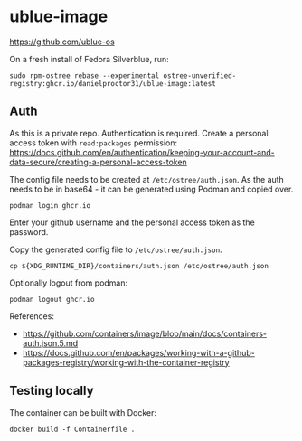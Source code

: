 # ublue-image

https://github.com/ublue-os

On a fresh install of Fedora Silverblue, run:

```
sudo rpm-ostree rebase --experimental ostree-unverified-registry:ghcr.io/danielproctor31/ublue-image:latest
```

## Auth
As this is a private repo. Authentication is required.
Create a personal access token with `read:packages` permission: https://docs.github.com/en/authentication/keeping-your-account-and-data-secure/creating-a-personal-access-token

The config file needs to be created at `/etc/ostree/auth.json`. As the auth needs to be in base64 - it can be generated using Podman and copied over.
```
podman login ghcr.io
```
Enter your github username and the personal access token as the password.

Copy the generated config file to `/etc/ostree/auth.json`.

```
cp ${XDG_RUNTIME_DIR}/containers/auth.json /etc/ostree/auth.json
```

Optionally logout from podman:
```
podman logout ghcr.io
```

References:
- https://github.com/containers/image/blob/main/docs/containers-auth.json.5.md
- https://docs.github.com/en/packages/working-with-a-github-packages-registry/working-with-the-container-registry

## Testing locally

The container can be built with Docker:
```
docker build -f Containerfile .
```

